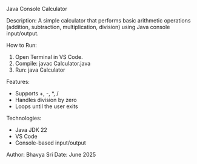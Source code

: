 Java Console Calculator


Description:
A simple calculator that performs basic arithmetic operations (addition, subtraction, multiplication, division) using Java console input/output.

How to Run:
1. Open Terminal in VS Code.
2. Compile:   javac Calculator.java
3. Run:       java Calculator

Features:
- Supports +, -, *, /
- Handles division by zero
- Loops until the user exits

Technologies:
- Java JDK 22
- VS Code
- Console-based input/output

Author: Bhavya Sri
Date: June 2025
